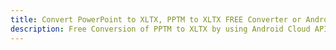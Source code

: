 ---title: Convert PowerPoint to XLTX, PPTM to XLTX FREE Converter or Android SDKdescription: Free Conversion of PPTM to XLTX by using Android Cloud APIs & SDKs. Also Create, Edit & Render Microsoft Word & OpenOffice documents in the Cloud.---